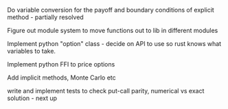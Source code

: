 Do variable conversion for the payoff and boundary conditions of explicit method - partially resolved

Figure out module system to move functions out to lib in different modules

Implement python "option" class - decide on API to use so rust knows what variables to take.

Implement python FFI to price options

Add implicit methods, Monte Carlo etc

write and implement tests to check put-call parity, numerical vs exact solution - next up
